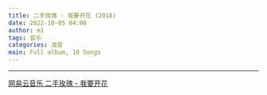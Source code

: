 ```yaml
---
title: 二手玫瑰 - 我要开花 (2018)
date: 2022-10-05 04:00
author: m1
tags: 音乐
categories: 浊音
main: Full album, 10 Songs
---
```


<link rel="stylesheet" href="/css/APlayer.min.css">
<div id="aplayer"></div>
<script src="/js/APlayer.min.js"></script>
<script>
    const ap = new APlayer({
    container: document.getElementById('aplayer'),
    lrcType: 3,
    loop: 'none',
    audio: [
        {
        name: '我要开花',
        artist: '二手玫瑰',
        url: '01 我要开花.m4a',
        cover: 'Cover.png',
        lrc: '01 我要开花.lrc',
        },
        {
        name: '穷光蛋',
        artist: '二手玫瑰',
        url: '02 穷光蛋.m4a',
        cover: 'Cover.png',
        lrc: '02 穷光蛋.lrc',
        },
        {
        name: '轻松加愉快',
        artist: '二手玫瑰',
        url: '03 轻松加愉快.m4a',
        cover: 'Cover.png',
        lrc: '03 轻松加愉快.lrc',
        },
        {
        name: '能行',
        artist: '二手玫瑰',
        url: '04 能行.m4a',
        cover: 'Cover.png',
        lrc: '04 能行.lrc',
        },
        {
        name: '偶然',
        artist: '二手玫瑰',
        url: '05 偶然.m4a',
        cover: 'Cover.png',
        lrc: '05 偶然.lrc',
        },
        {
        name: '轻飘飘',
        artist: '二手玫瑰',
        url: '06 轻飘飘.m4a',
        cover: 'Cover.png',
        lrc: '06 轻飘飘.lrc',
        },
        {
        name: '匠',
        artist: '二手玫瑰',
        url: '07 匠.m4a',
        cover: 'Cover.png',
        lrc: '07 匠.lrc',
        },
        {
        name: '纱.界',
        artist: '二手玫瑰',
        url: '08 纱.界.m4a',
        cover: 'Cover.png',
        lrc: '',
        },
        {
        name: '请客',
        artist: '二手玫瑰',
        url: '09 请客.m4a',
        cover: 'Cover.png',
        lrc: '09 请客.lrc',
        },
        {
        name: '不回念',
        artist: '二手玫瑰',
        url: '10 不回念.m4a',
        cover: 'Cover.png',
        lrc: '10 不回念.lrc',
        }
    ]
});
</script>

---

[网易云音乐 二手玫瑰 - 我要开花](https://music.163.com/#/album?id=74618392)